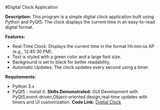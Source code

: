 #Digital Clock Application

**Description:** This program is a simple digital clock application built using Python and PyQt5. The clock displays the current time in an easy-to-read digital format.

**Features:**
* Real-Time Clock: Displays the current time in the format hh:mm:ss AP (e.g., 12:45:30 PM).
* Text is styled with a green color and a large font size.
* Background is set to black for better readability.
* Automatic Updates: The clock updates every second using a timer.


**Requirements:**
* Python 3.x
* PyQt5 - install it.
**Skills Demonstrated:** GUI Development with PyQt5,event-driven,Object-oriented design,real-time updates with timers and UI customization.
**Code Link:** [Digital Clock](digital_clock/README.md)


